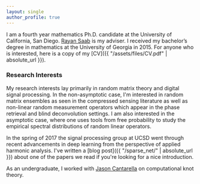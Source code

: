 ```yaml
--- 
layout: single
author_profile: true
---
```


I am a fourth year mathematics Ph.D. candidate at the University
of California, San Diego. [Rayan Saab](http://www.math.ucsd.edu/~rsaab/) is my adviser.
I received my bachelor’s degree in mathematics at the University of Georgia in 2015.
For anyone who is interested, here is a copy of my [CV]({{ "/assets/files/CV.pdf" | absolute_url }}).

### Research Interests
My research interests lay primarily in random matrix theory and digital signal processing. 
In the non-asymptotic case, I'm interested in random matrix ensembles as seen in the compressed sensing literature as 
well as non-linear random measurement operators which appear in the phase retrieval and blind deconvolution settings.
I am also interested in the asymptotic case, where one uses tools from free probability
to study the empirical spectral distributions of random linear operators.

In the spring of 2017 the signal processing group at UCSD went through recent advancements in deep learning
from the perspective of applied harmonic analysis. I've written a [blog post]({{ "/sparse_net/" | absolute_url }}) about one of the papers
we read if you're looking for a nice introduction.

As an undergraduate, I worked with [Jason Cantarella](https://www.jasoncantarella.com/wordpress/)
on computational knot theory.